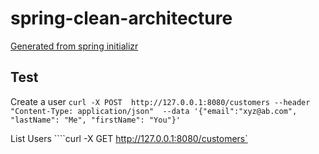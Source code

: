 # spring-clean-architecture

[Generated from spring initializr](https://start.spring.io/#!type=gradle-project&language=java&platformVersion=3.1.5&packaging=jar&jvmVersion=17&groupId=com.example&artifactId=rest-service&name=rest-service&description=Demo%20project%20for%20Spring%20Boot&packageName=com.example.rest-service&dependencies=web,devtools,security,actuator,jdbc,postgresql,modulith,batch,liquibase,prometheus)



## Test

Create a user
```curl -X POST  http://127.0.0.1:8080/customers --header "Content-Type: application/json"  --data '{"email":"xyz@ab.com", "lastName": "Me", "firstName": "You"}'```

List Users
````curl -X GET  http://127.0.0.1:8080/customers`